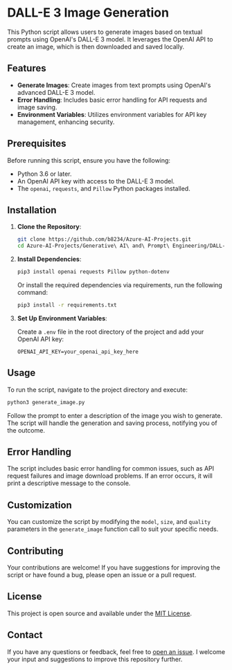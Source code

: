 # DALL-E 3 Image Generation

This Python script allows users to generate images based on textual prompts using OpenAI's DALL-E 3 model. It leverages the OpenAI API to create an image, which is then downloaded and saved locally.

## Features

- **Generate Images**: Create images from text prompts using OpenAI's advanced DALL-E 3 model.
- **Error Handling**: Includes basic error handling for API requests and image saving.
- **Environment Variables**: Utilizes environment variables for API key management, enhancing security.

## Prerequisites

Before running this script, ensure you have the following:

- Python 3.6 or later.
- An OpenAI API key with access to the DALL-E 3 model.
- The `openai`, `requests`, and `Pillow` Python packages installed.

## Installation

1. **Clone the Repository**:

   ```bash
   git clone https://github.com/b8234/Azure-AI-Projects.git
   cd Azure-AI-Projects/Generative\ AI\ and\ Prompt\ Engineering/DALL-E\ 3
   ```

2. **Install Dependencies**:

   ```bash
   pip3 install openai requests Pillow python-dotenv
   ```
   Or install the required dependencies via requirements, run the following command:
   
   ```bash
   pip3 install -r requirements.txt
   ```

4. **Set Up Environment Variables**:

   Create a `.env` file in the root directory of the project and add your OpenAI API key:

   ```plaintext
   OPENAI_API_KEY=your_openai_api_key_here
   ```

## Usage

To run the script, navigate to the project directory and execute:

   ```bash
   python3 generate_image.py
   ```

Follow the prompt to enter a description of the image you wish to generate. The script will handle the generation and saving process, notifying you of the outcome.

## Error Handling

The script includes basic error handling for common issues, such as API request failures and image download problems. If an error occurs, it will print a descriptive message to the console.

## Customization

You can customize the script by modifying the `model`, `size`, and `quality` parameters in the `generate_image` function call to suit your specific needs.

## Contributing

Your contributions are welcome! If you have suggestions for improving the script or have found a bug, please open an issue or a pull request.

## License

This project is open source and available under the [MIT License](LICENSE).

## Contact

If you have any questions or feedback, feel free to [open an issue](https://github.com/b8234/Azure-AI-Projects/issues/new). I welcome your input and suggestions to improve this repository further.

